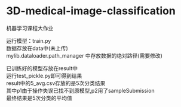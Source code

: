 # 3D-medical-image-classification
机器学习课程大作业

运行模型：train.py  
数据存放在data中(未上传)  
mylib.dataloader.path_manager 中存放数据的绝对路径(需要修改)  
  
已训练好的模型存放在result中  
运行test_pickle.py即可得到结果  
result中的5_avg.csv存放的是5次分类结果  
其中p1由于操作失误已找不到原模型,p2用了sampleSubmission  
最终结果是5次分类的平均值  

